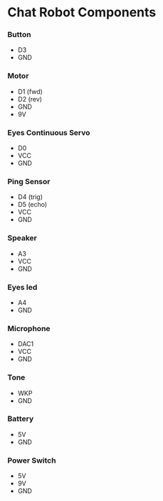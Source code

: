 # Chat Robot Components

### Button
* D3
* GND

### Motor
* D1 (fwd)
* D2 (rev)
* GND
* 9V

### Eyes Continuous Servo 
* D0
* VCC
* GND

### Ping Sensor
* D4 (trig)
* D5 (echo)
* VCC
* GND

### Speaker
* A3
* VCC
* GND

### Eyes led
* A4
* GND

### Microphone 
* DAC1
* VCC
* GND

### Tone
* WKP
* GND

### Battery
* 5V
* GND

### Power Switch
* 5V
* 9V
* GND